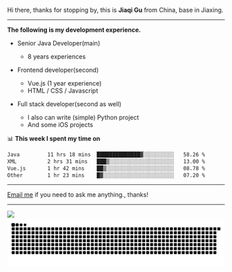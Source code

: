 Hi there, thanks for stopping by, this is **Jiaqi Gu** from China, base in Jiaxing.

---

**The following is my development experience.**

- Senior Java Developer(main)
  - 8 years experiences

- Frontend developer(second)
  - Vue.js (1 year experience)
  - HTML / CSS / Javascript
  
- Full stack developer(second as well)
  - I also can write (simple) Python project
  - And some iOS projects

📊 **This week I spent my time on**
<!--START_SECTION:waka-->

```text
Java         11 hrs 18 mins  ██████████████▓░░░░░░░░░░   58.26 %
XML          2 hrs 31 mins   ███▒░░░░░░░░░░░░░░░░░░░░░   13.00 %
Vue.js       1 hr 42 mins    ██▒░░░░░░░░░░░░░░░░░░░░░░   08.78 %
Other        1 hr 23 mins    █▓░░░░░░░░░░░░░░░░░░░░░░░   07.20 %
```

<!--END_SECTION:waka-->

---

[Email me](mailto:htk2klwgr@mozmail.com?subject=Hiring_from_GitHub) if you need to ask me anything., thanks!

---

![]( https://visitor-badge.glitch.me/badge?page_id=githubgujiaqi)
![]( https://github.com/droid-Q/droid-Q/raw/output/github-contribution-grid-snake.svg#gh-dark-mode-only)
